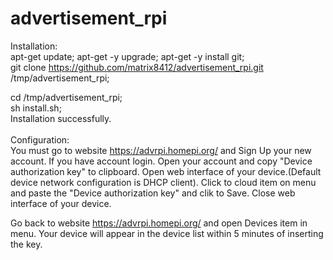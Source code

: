 # advertisement_rpi

Installation:<br>
apt-get update; apt-get -y upgrade; apt-get -y install git;<br> 
git clone https://github.com/matrix8412/advertisement_rpi.git /tmp/advertisement_rpi;

cd /tmp/advertisement_rpi;<br>
sh install.sh;<br>
Installation successfully.<br>
<br>
Configuration:<br>
You must go to website https://advrpi.homepi.org/ and Sign Up your new account. If you have account login. Open your account and copy "Device authorization key" to clipboard.
Open web interface of your device.(Default device network configuration is DHCP client). Click to cloud item on menu and paste the "Device authorization key" and clik to Save.
Close web interface of your device.

Go back to website https://advrpi.homepi.org/ and open Devices item in menu. Your device will appear in the device list within 5 minutes of inserting the key.

